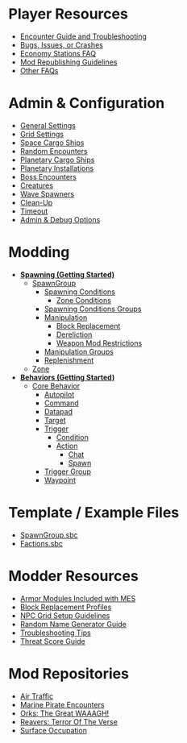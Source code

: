 # Player Resources
  * [Encounter Guide and Troubleshooting](https://github.com/MeridiusIX/Modular-Encounters-Systems/wiki/Encounter-Guide-and-Troubleshooting)
  * [Bugs, Issues, or Crashes](https://github.com/MeridiusIX/Modular-Encounters-Systems/wiki/Bugs,-Issues,-or-Crashes)
  * [Economy Stations FAQ](https://github.com/MeridiusIX/Modular-Encounters-Systems/wiki/Economy-Stations-FAQ)  
  * [Mod Republishing Guidelines](https://github.com/MeridiusIX/Modular-Encounters-Systems/wiki/Mod-Republishing-and-Reuse)
  * [Other FAQs]()

# Admin & Configuration
  * [General Settings](https://github.com/MeridiusIX/Modular-Encounters-Systems/wiki/Admin-&-Configuration:-General-Settings)
  * [Grid Settings](https://github.com/MeridiusIX/Modular-Encounters-Systems/wiki/Admin-&-Configuration:-Grid-Settings)
  * [Space Cargo Ships](https://github.com/MeridiusIX/Modular-Encounters-Systems/wiki/Admin-&-Configuration:-Space-Cargo-Ships)
  * [Random Encounters](https://github.com/MeridiusIX/Modular-Encounters-Systems/wiki/Admin-&-Configuration:-Random-Encounters)
  * [Planetary Cargo Ships](https://github.com/MeridiusIX/Modular-Encounters-Systems/wiki/Admin-&-Configuration:-Planetary-Cargo-Ships)
  * [Planetary Installations](https://github.com/MeridiusIX/Modular-Encounters-Systems/wiki/Admin-&-Configuration:-Planetary-Installations)
  * [Boss Encounters](https://github.com/MeridiusIX/Modular-Encounters-Systems/wiki/Admin-&-Configuration:-Boss-Encounters)
  * [Creatures](https://github.com/MeridiusIX/Modular-Encounters-Systems/wiki/Admin-&-Configuration:-Creatures)
  * [Wave Spawners](https://github.com/MeridiusIX/Modular-Encounters-Systems/wiki/Wave-Spawners)
  * [Clean-Up](https://github.com/MeridiusIX/Modular-Encounters-Systems/wiki/Admin-&-Configuration:-Clean-Up)
  * [Timeout](https://github.com/MeridiusIX/Modular-Encounters-Systems/wiki/Admin-&-Configuration:-Timeout)
  * [Admin & Debug Options](https://github.com/MeridiusIX/Modular-Encounters-Systems/wiki/Admin-&-Configuration:-Admin-&-Debug-Options)

# Modding
  * [**Spawning (Getting Started)**]()
    * [SpawnGroup](https://github.com/MeridiusIX/Modular-Encounters-Systems/wiki/SpawnGroup)
      * [Spawning Conditions](https://github.com/MeridiusIX/Modular-Encounters-Systems/wiki/Spawn-Conditions)
        * [Zone Conditions](https://github.com/MeridiusIX/Modular-Encounters-Systems/wiki/Zone-Conditions-Profile)
      * [Spawning Conditions Groups](https://github.com/MeridiusIX/Modular-Encounters-Systems/wiki/Spawn-Conditions-Groups)
      * [Manipulation](https://github.com/MeridiusIX/Modular-Encounters-Systems/wiki/Manipulation)
        * [Block Replacement]()
        * [Dereliction]()
        * [Weapon Mod Restrictions]()
      * [Manipulation Groups](https://github.com/MeridiusIX/Modular-Encounters-Systems/wiki/Manipulation-Groups)
      * [Replenishment]()
    * [Zone](https://github.com/MeridiusIX/Modular-Encounters-Systems/wiki/Zone-Profile)
  * [**Behaviors (Getting Started)**](https://github.com/MeridiusIX/Modular-Encounters-Systems/wiki/Behaviors:-Getting-Started)
    * [Core Behavior](https://github.com/MeridiusIX/Modular-Encounters-Systems/wiki/Core-Behavior)
      * [Autopilot](https://github.com/MeridiusIX/Modular-Encounters-Systems/wiki/Autopilot)
      * [Command](https://github.com/MeridiusIX/Modular-Encounters-Systems/wiki/Command)
      * [Datapad](https://github.com/MeridiusIX/Modular-Encounters-Systems/wiki/Datapad)
      * [Target](https://github.com/MeridiusIX/Modular-Encounters-Systems/wiki/Target)
      * [Trigger](https://github.com/MeridiusIX/Modular-Encounters-Systems/wiki/Trigger)
        * [Condition](https://github.com/MeridiusIX/Modular-Encounters-Systems/wiki/Condition)
        * [Action](https://github.com/MeridiusIX/Modular-Encounters-Systems/wiki/Action)
          * [Chat](https://github.com/MeridiusIX/Modular-Encounters-Systems/wiki/Chat)
          * [Spawn](https://github.com/MeridiusIX/Modular-Encounters-Systems/wiki/Spawn)
      * [Trigger Group](https://github.com/MeridiusIX/Modular-Encounters-Systems/wiki/Trigger-Group)
      * [Waypoint](https://github.com/MeridiusIX/Modular-Encounters-Systems/wiki/Waypoint)

# Template / Example Files
  * [SpawnGroup.sbc](https://gist.github.com/MeridiusIX/1ae743505ec489d31e6ac17edf16e5e0?ts=2)
  * [Factions.sbc](https://gist.github.com/MeridiusIX/cd9b4decb58dea335290a05b728a7276?ts=2)	

# Modder Resources
  * [Armor Modules Included with MES](https://github.com/MeridiusIX/Modular-Encounters-Systems/wiki/Armor-Modules)  
  * [Block Replacement Profiles](https://gist.github.com/MeridiusIX/415b45b53174c608c6486ce06bb58e2c)
  * [NPC Grid Setup Guidelines](https://github.com/MeridiusIX/Modular-Encounters-Systems/wiki/Modding:-Tutorial-&-Guidelines:-NPC-Grid-Setup-Guidelines)
  * [Random Name Generator Guide](https://gist.github.com/MeridiusIX/8888bbc06a623cac90f8362dd948033c)
  * [Troubleshooting Tips](https://github.com/MeridiusIX/Modular-Encounters-Systems/wiki/Troubleshooting-Tips)
  * [Threat Score Guide](https://gist.github.com/MeridiusIX/52fbf5679e67107a8cf37706205b5812)

# Mod Repositories 
  * [Air Traffic](https://github.com/MeridiusIX/Air-Traffic)  
  * [Marine Pirate Encounters](https://github.com/MeridiusIX/Marine-Pirate-Encounters)
  * [Orks: The Great WAAAGH!](https://github.com/MeridiusIX/Orks-The-Great-WAAAGH)
  * [Reavers: Terror Of The Verse](https://github.com/MeridiusIX/Reavers-Terror-of-the-Verse)  
  * [Surface Occupation](https://github.com/MeridiusIX/Surface-Occupation)  

